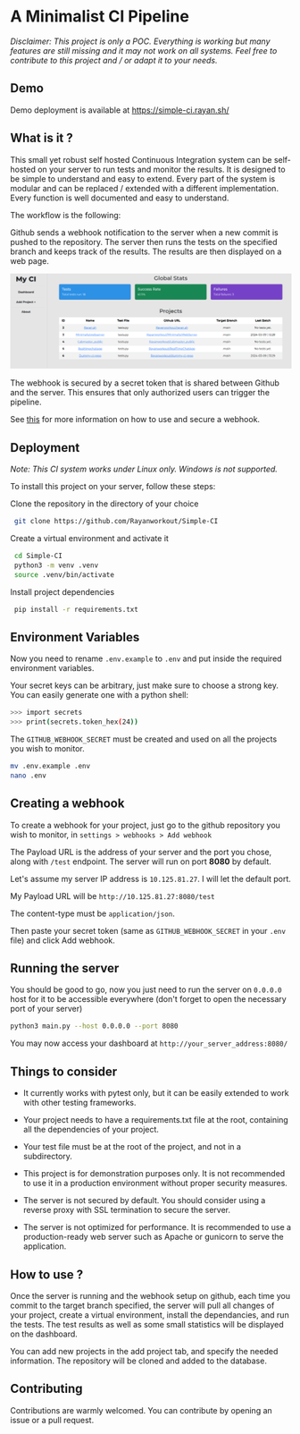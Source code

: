 # A Minimalist CI Pipeline

_Disclaimer: This project is only a POC. Everything is working but many features are still missing and it may not work on all systems. Feel free to contribute to this project and / or adapt it to your needs._

## Demo

Demo deployment is available at https://simple-ci.rayan.sh/

## What is it ?
This small yet robust self hosted Continuous Integration system can be self-hosted on your server to run tests and monitor the results. It is designed to be simple to understand and easy to extend. Every part of the system is modular and can be replaced / extended with a different implementation. Every function is well documented and easy to understand.

The workflow is the following:

Github sends a webhook notification to the server when a new commit is pushed to the repository. The server then runs the tests on the specified branch and keeps track of the results. The results are then displayed on a web page.

![screenshot2](screenshot2.png)


The webhook is secured by a secret token that is shared between Github and the server. This ensures that only authorized users can trigger the pipeline.

See [this](https://docs.github.com/en/webhooks/using-webhooks/validating-webhook-deliveries) for more information on how to use and secure a webhook.

## Deployment

_Note: This CI system works under Linux only. Windows is not supported._

To install this project on your server, follow these steps:

Clone the repository in the directory of your choice
```bash
 git clone https://github.com/Rayanworkout/Simple-CI
```

Create a virtual environment and activate it
```bash
 cd Simple-CI
 python3 -m venv .venv
 source .venv/bin/activate
```
Install project dependencies
```bash
 pip install -r requirements.txt
```

## Environment Variables
Now you need to rename `.env.example` to `.env` and put inside the required environment variables.

Your secret keys can be arbitrary, just make sure to choose a strong key. You can easily generate one with a python shell:

```bash
>>> import secrets
>>> print(secrets.token_hex(24))
```
The `GITHUB_WEBHOOK_SECRET` must be created and used on all the projects you wish to monitor.

```bash
mv .env.example .env
nano .env
```

## Creating a webhook
To create a webhook for your project, just go to the github repository you wish to monitor, in `settings > webhooks > Add webhook`

The Payload URL is the address of your server and the port you chose, along with `/test` endpoint. The server will run on port **8080** by default.

Let's assume my server IP address is `10.125.81.27`. I will let the default port.

My Payload URL will be `http://10.125.81.27:8080/test`

The content-type must be `application/json`.

Then paste your secret token (same as `GITHUB_WEBHOOK_SECRET` in your `.env` file) and click Add webhook.

## Running the server

You should be good to go, now you just need to run the server on `0.0.0.0` host for it to be accessible everywhere (don't forget to open the necessary port of your server)

```bash
python3 main.py --host 0.0.0.0 --port 8080
```

You may now access your dashboard at `http://your_server_address:8080/`


## Things to consider

- It currently works with pytest only, but it can be easily extended to work with other testing frameworks.
- Your project needs to have a requirements.txt file at the root, containing all the dependencies of your project.
- Your test file must be at the root of the project, and not in a subdirectory.

- This project is for demonstration purposes only. It is not recommended to use it in a production environment without proper security measures.
- The server is not secured by default. You should consider using a reverse proxy with SSL termination to secure the server.
- The server is not optimized for performance. It is recommended to use a production-ready web server such as Apache or gunicorn to serve the application.



## How to use ?

Once the server is running and the webhook setup on github, each time you commit to the target branch specified, the server will pull all changes of your project, create a virtual environment, install the dependancies, and run the tests. The test results as well as some small statistics will be displayed on the dashboard.

You can add new projects in the add project tab, and specify the needed information. The repository will be cloned and added to the database.


## Contributing

Contributions are warmly welcomed. You can contribute by opening an issue or a pull request.
